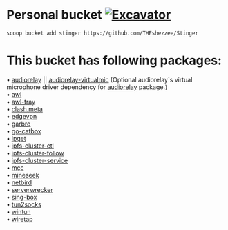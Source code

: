 # Personal bucket [![Excavator](https://github.com/THEshezzee/Stinger/actions/workflows/excavator.yml/badge.svg)](https://github.com/THEshezzee/Stinger/actions/workflows/excavator.yml)

```
scoop bucket add stinger https://github.com/THEshezzee/Stinger
```
# This bucket has following packages:

• [audiorelay](https://audiorelay.net) || [audiorelay-virtualmic](https://docs.audiorelay.net/instructions/windows/use-your-phone-as-a-mic-for-windows-10) (Optional audiorelay`s virtual microphone driver dependency for [audiorelay](https://audiorelay.net) package.)<br>
• [awl](https://anywherelan.com/)<br>
• [awl-tray](https://anywherelan.com/)<br>
• [clash.meta](https://github.com/MetaCubeX/Clash.Meta)<br>
• [edgevpn](https://mudler.github.io/edgevpn)<br>
• [garbro](https://github.com/morkt/GARbro)<br>
• [go-catbox](https://github.com/wabarc/go-catbox)<br>
• [ipget](https://github.com/ipfs/ipget)<br>
• [ipfs-cluster-ctl](https://ipfscluster.io/)<br>
• [ipfs-cluster-follow](https://ipfscluster.io/)<br>
• [ipfs-cluster-service](https://ipfscluster.io/)<br>
• [mcc](https://github.com/MCCTeam/Minecraft-Console-Client)<br>
• [mineseek](https://github.com/MrMarble/mineseek)<br>
• [netbird](https://netbird.io/)<br>
• [serverwrecker](https://github.com/AlexProgrammerDE/ServerWrecker)<br>
• [sing-box](https://github.com/SagerNet/sing-box)<br>
• [tun2socks](https://github.com/xjasonlyu/tun2socks)<br>
• [wintun](https://www.wintun.net/)<br>
• [wiretap](https://github.com/sandialabs/wiretap)
